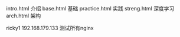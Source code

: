 intro.html     介绍
base.html      基础
practice.html  实践
streng.html    深度学习
arch.html      架构

ricky1 192.168.179.133 测试所有nginx